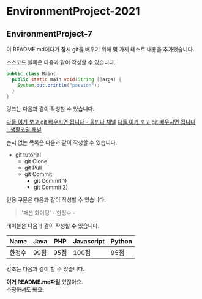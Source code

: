 # EnvironmentProject-2021
## EnvironmentProject-7

이 README.md에다가 잠시 git을 배우기 위해 몇 가지 테스트 내용을 추가했습니다.

소스코드 블록은 다음과 같이 작성할 수 있습니다.

```java
public class Main{
  public static main void(String []args) {
    System.out.println("passion");
  }
}

```

링크는 다음과 같이 작성할 수 있습니다.

[다들 이거 보고 git 배우시면 됩니다 - 동빈나 채널](https://www.youtube.com/watch?v=MFJIOqxK6k8&list=PLRx0vPvlEmdD5FLIdwTM4mKBgyjv4no81&index=11)
[다들 이거 보고 git 배우시면 됩니다 - 생활코딩 채널](https://www.youtube.com/watch?v=hFJZwOfme6w&list=PLuHgQVnccGMA8iwZwrGyNXCGy2LAAsTXk)

순서 없는 목록은 다음과 같이 작성할 수 있습니다.

* git tutorial
  * git Clone
  * git Pull
  * git Commit
    * git Commit 1)
    * git Commit 2)

인용 구문은 다음과 같이 작성할 수 있습니다.
> '패션 화이팅' - 한정수 - 

테이블은 다음과 같이 작성할 수 있습니다.

Name|Java|PHP|Javascript|Python|
----|----|---|-------|-----|
한정수|99점|95점|100점|95점|

강조는 다음과 같이 할 수 있습니다.

**이거 README.me파일** 있잖아요.  
~~수정하셔도 돼요.~~

